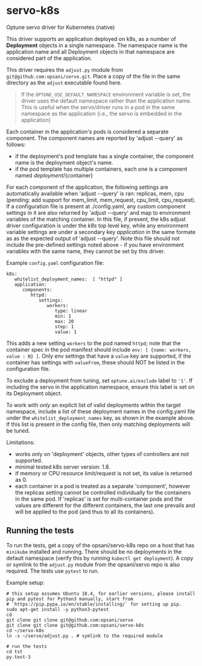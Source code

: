 # servo-k8s
Optune servo driver for Kubernetes (native)

This driver supports an application deployed on k8s, as a number of **Deployment** objects in a single namespace. The namespace name is the application name and all Deployment objects in that namespace are considered part of the application.

This driver requires the `adjust.py` module from `git@github.com:opsani/servo.git`. Place a copy of the file in the same directory as the `adjust` executable found here.

>If the `OPTUNE_USE_DEFAULT_NAMESPACE` environment variable is set, the driver uses the default namespace rather than the application name. This is useful when the servo/driver runs in a pod in the same namespace as the application (i.e., the servo is embedded in the application)

Each container in the application's pods is considered a separate component. The component names are reported by 'adjust --query' as follows:
- if the deployment's pod template has a single container, the component name is the deployment object's name.
- if the pod template has multiple containers, each one is a component named ${deployment}/${container}

For each component of the application, the following settings are automatically available when 'adjust --query' is ran:
replicas, mem, cpu (pending: add support for mem\_limit, mem\_request, cpu\_limit, cpu\_request).
If a configuration file is present at ./config.yaml, any custom component settings in it are also returned by 'adjust --query' and map to environment variables of the matching container.  In this file, if present, the k8s adjust driver configuration is under the _k8s_ top level key, while any environment variable settings are under a secondary key _application_ in the same formate as as the expected output of 'adjust --query'. Note this file should not include the pre-defined settings noted above - if you have environment variables with the same name, they cannot be set by this driver.

Example `config.yaml` configuration file:

    k8s:
       whitelist_deployment_names:  [ "httpd" ]
       application:
          components:
             httpd:
                settings:
                   workers:
                      type: linear
                      min: 1
                      max: 20
                      step: 1
                      value: 1

This adds a new setting `workers` to the pod named `httpd`; note that the container spec in the pod manifest should include `env: [ {name: workers, value : N} ]`. Only env settings that have a `value` key are supported, if the container has settings with `valueFrom`, these should NOT be listed in the configuration file.

To exclude a deployment from tuning, set `optune.ai/exclude` label to `'1'`. If including the servo in the application namespace, ensure this label is set on its Deployment object.

To work with _only_ an explicit list of valid deployments within the target namespace, include a list of these deployment names in the config.yaml file under the `whitelist_deployment_names` key, as shown in the example above.  If this list is present in the config file, then only matching deployments will be tuned.

Limitations:
- works only on 'deployment' objects, other types of controllers are not supported.
- minimal tested k8s server version: 1.8.
- if memory or CPU resource limit/request is not set, its value is returned as 0.
- each container in a pod is treated as a separate 'component', however the replicas setting cannot be controlled individually for the containers in the same pod. If 'replicas' is set for multi-container pods and the values are different for the different containers, the last one prevails and will be applied to the pod (and thus to all its containers).

## Running the tests

To run the tests, get a copy of the opsani/servo-k8s repo on a host that has `minikube` installed and running. There should be no deployments in the default namespace (verify this by running `kubectl get deployment`). A copy or symlink to the `adjust.py` module from the opsani/servo repo is also required. The tests use `pytest` to run.

Example setup:

```
# this setup assumes Ubuntu 18.4, for earlier versions, please install pip and pytest for Python3 manually, start from
# `https://pip.pypa.io/en/stable/installing/` for setting up pip.
sudo apt-get install -y python3-pytest
cd
git clone git clone git@github.com:opsani/servo
git clone git clone git@github.com:opsani/servo-k8s
cd ~/servo-k8s
ln -s ~/servo/adjust.py . # symlink to the required module

# run the tests
cd tst
py.test-3
```
